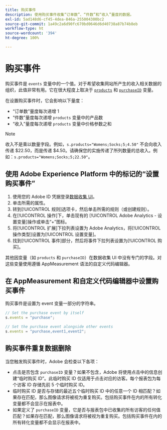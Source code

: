 ```yaml
---
title: 购买事件
description: 使用购买事件收集“订单数”、“件数”和“收入”量度的数据。
exl-id: 5ad148d6-cf45-4dea-846a-255004300bc2
source-git-commit: 1a49c2a6d90fc670bd0646d6d40738a87b74b8eb
workflow-type: ht
source-wordcount: '394'
ht-degree: 100%

---
```


# 购买事件

购买事件是 `events` 变量中的一个值。对于希望收集网站所产生的收入相关数据的组织，此值非常有用。它在很大程度上取决于 [`products`](../products.md) 和 [`purchaseID`](../purchaseid.md) 变量。

在设置购买事件时，它会影响以下量度：

* “订单数”量度每次递增 1
* “件数”量度每次递增 `products` 变量中的产品数
* “收入”量度每次递增 `products` 变量中价格参数之和

>[!NOTE]
>
>收入不是乘以数量字段。例如，`s.products="Womens;Socks;5;4.50"` 不会向收入传递 $22.50，而是传递 $4.50。请确保您的实施传递了所列数量的总收入。例如：`s.products="Womens;Socks;5;22.50"`。

## 使用 Adobe Experience Platform 中的标记的“设置购买事件”

1. 使用您的 Adobe ID 凭据登录[数据收集 UI](https://experience.adobe.com/data-collection)。
2. 单击所需的属性。
3. 转到[!UICONTROL 规则]选项卡，然后单击所需的规则（或创建规则）。
4. 在[!UICONTROL 操作]下，单击现有的 [!UICONTROL Adobe Analytics - 设置变量]操作或单击“+”图标。
5. 将[!UICONTROL 扩展]下拉列表设置为 Adobe Analytics，将[!UICONTROL 操作类型]设置为[!UICONTROL 设置变量]。
6. 找到[!UICONTROL 事件]部分，然后将事件下拉列表设置为[!UICONTROL 购买]。

其他因变量（如 `products` 和 `purchaseID`）在数据收集 UI 中没有专门的字段。对这些变量使用遵循 AppMeasurement 语法的自定义代码编辑器。

## 在 AppMeasurement 和自定义代码编辑器中设置购买事件

购买事件是设置为 event 变量一部分的字符串。

```js
// Set the purchase event by itself
s.events = "purchase";

// Set the purchase event alongside other events
s.events = "purchase,event1,event2";
```

## 购买事件重复数据删除

当您触发购买事件时，Adobe 会检查以下各项：

* 点击是否包含 `purchaseID` 变量？如果不包含，Adobe 将使用点击中的信息创建“临时购买 ID”。此临时购买 ID 仅适用于点击对应的访客。每个报表包为每个访客 ID 存储先前 5 个临时购买 ID。
* 临时购买 ID 是否与存储的最近五个临时购买 ID 中的任意一个 ID 相匹配？如果存在匹配，那么图像请求将被视为重复购买。包括购买事件在内的所有转化变量都不会显示在报表中。
* 如果定义了 `purchaseID` 变量，它是否与报表包中已收集的所有访客的任何值匹配？如果存在匹配，那么图像请求将被视为重复购买。包括购买事件在内的所有转化变量都不会显示在报表中。
